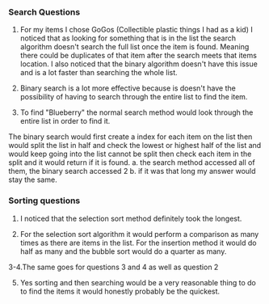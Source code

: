 ### Search Questions
1. For my items I chose GoGos (Collectible plastic things I had as a kid)
I noticed that as looking for something that is in the list the search algorithm doesn't search the full list once the item is found. Meaning there could be duplicates of that item after the search meets that items location. I also noticed that the binary algorithm doesn't have this issue and is a lot faster than searching the whole list.

2. Binary search is a lot more effective because is doesn't have the possibility of having to search through the entire list to find the item.


3. To find "Blueberry" the normal search method would look through the entire list in order to find it.

The binary search would first create a index for each item on the list then would split the list in half and check the lowest or highest half of the list and would keep going into the list cannot be split then check each item in the split and it would return if it is found.
    a. the search method accessed all of them, the binary search accessed 2
    b. if it was that long my answer would stay the same.


### Sorting questions
1. I noticed that the selection sort method definitely took the longest.

2. For the selection sort algorithm it would perform a comparison as many times as there are items in the list. For the insertion method it would do half as many and the bubble sort would do a quarter as many.

3-4.The same goes for questions 3 and 4 as well as question 2

5. Yes sorting and then searching would be a very reasonable thing to do to find the items it would honestly probably be the quickest.